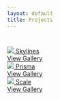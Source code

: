 ```yaml
---
layout: default
title: Projects
---
```

  <div id="index-banner">
    <div class="container row">
      <!-- Content -->
<div class="col s12" style="padding-bottom:5%;">
</div>
      <div class="col s12 m6 l4">
        <div class="icon-block">
          <div class="card hoverable">
            <div class="card-image">
              <a href="{{site.baseurl}}/skylines">
                <img class="responsive-img" src="{{site.baseurl}}/assets/projects/skies/tortola.jpg">
                <span class="card-title">Skylines</span>
              </a>
            </div>
            <div class="card-action">
              <a href="{{site.baseurl}}/skylines" class="teal-text text-darken-4">View Gallery</a>
            </div>
          </div>
        </div>
      </div>
      <div class="col s12 m6 l4">
        <div class="icon-block">
          <div class="card hoverable">
            <div class="card-image">
              <a href="{{site.baseurl}}/prisma">
                <img class="responsive-img" src="{{site.baseurl}}/assets/projects/prisma/nyc3.jpg">
                <span class="card-title">Prisma</span>
              </a>
            </div>
            <div class="card-action">
              <a href="{{site.baseurl}}/prisma" class="teal-text text-darken-4">View Gallery</a>
            </div>
          </div>
        </div>
      </div>
      <div class="col s12 m6 l4">
        <div class="icon-block">
          <div class="card hoverable">
            <div class="card-image">
              <a href="{{site.baseurl}}/scale">
                <img class="responsive-img" src="{{site.baseurl}}/assets/projects/scale/nyc.jpeg">
                <span class="card-title">Scale</span>
              </a>
            </div>
            <div class="card-action">
              <a href="{{site.baseurl}}/scale" class="teal-text text-darken-4">View Gallery</a>
            </div>
          </div>
        </div>
      </div>
    </div>
  </div>
  <!--   Container Section   -->
  <div class="container">
    <div class="section">
      <!--   Icon Section   -->
    </div>
  </div>

